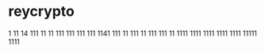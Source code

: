 # reycrypto
1
11
14
111
11
11
111
111
111
111
1141
111
11
111
11
111
111
11
1111
1111
1111
1111
1111
11111
1111

